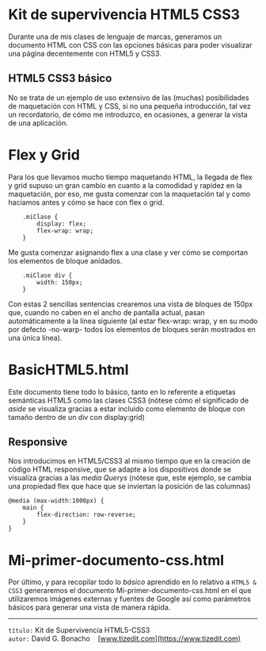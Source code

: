 # Kit de supervivencia HTML5 CSS3
Durante una de mis clases de lenguaje de marcas, generamos un documento HTML con CSS con las opciones básicas para poder visualizar una página decentemente con HTML5 y CSS3.
## HTML5 CSS3 básico
No se trata de un ejemplo de uso extensivo de las (muchas) posibilidades de maquetación con HTML y CSS, si no una pequeña introducción, tal vez un recordatorio, de cómo me introduzco, en ocasiones, a generar la vista de una aplicación.
# Flex y Grid
Para los que llevamos mucho tiempo maquetando HTML, la llegada de flex y grid supuso un gran cambio en cuanto a la comodidad y rapidez en la maquetación, por eso, me gusta comenzar con la maquetación tal y como hacíamos antes y cómo se hace con flex o grid.
```
    .miClase {
        display: flex;
        flex-wrap: wrap;
    }
```
Me gusta comenzar asignando flex a una clase y ver cómo se comportan los elementos de bloque anidados.
```
    .miClase div {
        width: 150px;
    }
```
Con estas 2 sencillas sentencias crearemos una vista de bloques de 150px que, cuando no caben en el ancho de pantalla actual, pasan automáticamente a la línea siguiente (al estar flex-wrap: wrap, y en su modo por defecto -no-warp- todos los elementos de bloques serán mostrados en una única línea).

# BasicHTML5.html
Este documento tiene todo lo básico, tanto en lo referente a etiquetas semánticas HTML5 como las clases CSS3 (nótese cómo el significado de *aside* se visualiza gracias a estar incluido como elemento de bloque con tamaño dentro de un div con display:grid) 
## Responsive
Nos introducimos en HTML5/CSS3 al mismo tiempo que en la creación de código HTML responsive, que se adapte a los dispositivos donde se visualiza gracias a las *media Querys* (nótese que, este ejemplo, se cambia una propiedad flex que hace que se inviertan la posición de las columnas)
```
@media (max-width:1000px) {
    main {
        flex-direction: row-reverse;
    }
}
```
# Mi-primer-documento-css.html
Por último, y para recopilar todo lo *básico* aprendido en lo relativo a `HTML5 & CSS3` generaremos el documento Mi-primer-documento-css.html en el que utilizaremos imágenes externas y fuentes de Google así como parámetros básicos para generar una vista de manera rápida. 

---
`título:` Kit de Supervivencia HTML5-CSS3 \
`autor:` David G. Bonacho &nbsp;&nbsp;  [www.tizedit.com](https://www.tizedit.com)